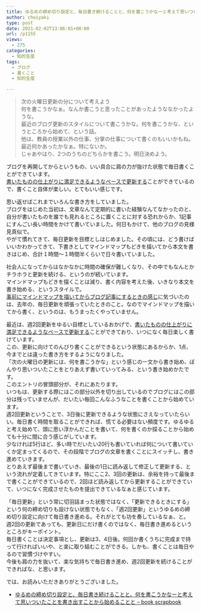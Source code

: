 ```yaml
---
title: ゆるめの締め切り設定と、毎日書き続けることと、何を書こうかなーと考えて思いついたことを書き出すことから始めることと
author: choiyaki
type: post
date: 2021-02-02T13:06:01+00:00
url: /p1155
views:
  - 275
categories:
  - 知的生産
tags:
  - ブログ
  - 書くこと
  - 知的生産

---
```

> 次の火曜日更新の分について考えよう  
> 何を書こうかなぁ。なんか書こうと思ったことがあったようななかったような。  
> 最近のブログ更新のスタイルについて書こうかな。何を書こうかな、というところから始めて、という話。  
> 他は、教員の授業以外の仕事、分掌の仕事について書くのもいいかもね。  
> 最近何かあったかなぁ。特にないか。  
> じゃあやはり、2つのうちのどちらかを書こう。明日決めよう。 

ブログを再開してからというもの、いい具合に肩の力が抜けた状態で毎日書くことができています。  
[書いたものの仕上がりに満足できるようなペースで更新する][1]ことができているので、書くこと自体が楽しい。とてもいい感じです。

思い返せばこれまでいろんな書き方をしていました。  
ブログをはじめた当初は、文章なんて定期的に書いた経験なんてなかったのと、自分が書いたものを誰でも見れるところに置くことに対する恐れからか、1記事にすんごい長い時間をかけて書いていました。何日もかけて、他のブログの見様見真似で。  
やがて慣れてきて、毎日更新を目標としはじめました。その頃には、どう書けばいいかわかってきて、下書きとしてマインドマップもどきを描いてから本文を書きはじめ、合計１時間〜１時間半くらいで日々書いていました。

社会人になってからはなかなかに時間の確保が難しくなり、その中でもなんとかチラホラと更新を続ける、というのが続いています。  
マインドマップもどきを描くことは減り、書く内容を考えた後、いきなり本文を書き始める、というスタイルで。  
[事前にマインドマップを描いてからブログ記事にするときの感じ][2]に気づいたのは、去年の、毎日更新を頑張っていたときのこと。なのでマインドマップを描いてから書く、というのは、もうまったくやっていません。

最近は、週2回更新をゆるい目標としているおかげで、[書いたものの仕上がりに満足できるようなペースで更新する][1]ことができており、いつになく毎日楽しく書けています。  
この、更新に向けてのんびり書くことができるという状態にあるからか、1点、今までとは違った書き方をするようになりました。  
「次の火曜日の更新には、何を書こうかな」という感じの一文から書き始め、ぼんやり思いついたことをとりあえず書いていってみる、という書き始めかたです。  
このエントリの冒頭部分が、それにあたります。  
いつもは、更新する際にはこの部分以外を切り出しているのでブログにはこの部分は残っていませんが、だいたい毎回こんなふうなことを書くことから始めています。  
週2回更新ということで、3日後に更新できるような状態にさえなっていたらいい。毎日書く時間を取ることができれば、慌てる必要はない頻度です。ゆるゆると考え始めて、頭に思い浮かんだことを書いて、何を書くのか探ることから始めても十分に間に合う感じがしています。  
少なければ5行ほど、多い時でだいたい20行も書いていれば何について書いていくか定まってくるので、その段階でブログの文章を書くことにスイッチし、書き進めていきます。  
とりあえず最後まで書いていき、最後の1日に読み返して修正して更新する、という流れが定着してきています。特にここ2、3回の更新は、余裕を持って最後まで書くことができているので、2回ほど読み返してから更新することができていて、いつになく完成させたものを提出できているなぁと感じています。

「毎日更新」という常に切羽詰まった状態ではなく、「更新できるときにする」という何の締め切りも設けない状態でもなく、「週2回更新」というゆるめの締め切り設定に向けて毎日書き進める。それがとても功を奏しているなぁ、と。  
週2回の更新であっても、更新日にだけ書くのではなく、毎日書き進めるというところがキーポイント。  
毎日書くことは決定事項とし、更新は3、4日後。何回か書くうちに完成まで持って行ければいいや、と楽に取り組むことができる。しかも、書くことは毎日やるので習慣づけやすい。  
今後も肩の力を抜いて、楽な気持ちで毎日書き進め、週2回更新を続けることができればな、と思います。

では、お読みいただきありがとうございました。

  * [ゆるめの締め切り設定と、毎日書き続けることと、何を書こうかなーと考えて思いついたことを書き出すことから始めることと &#8211; book scrapbook][3]

 [1]: https://scrapbox.io/choiyaki-hondana/%E6%9B%B8%E3%81%84%E3%81%9F%E3%82%82%E3%81%AE%E3%81%AE%E4%BB%95%E4%B8%8A%E3%81%8C%E3%82%8A%E3%81%AB%E6%BA%80%E8%B6%B3%E3%81%A7%E3%81%8D%E3%82%8B%E3%82%88%E3%81%86%E3%81%AA%E3%83%9A%E3%83%BC%E3%82%B9%E3%81%A7%E6%9B%B4%E6%96%B0%E3%81%99%E3%82%8B
 [2]: https://scrapbox.io/choiyaki-hondana/%E4%BA%8B%E5%89%8D%E3%81%AB%E3%83%9E%E3%82%A4%E3%83%B3%E3%83%89%E3%83%9E%E3%83%83%E3%83%97%E3%82%92%E6%8F%8F%E3%81%84%E3%81%A6%E3%81%8B%E3%82%89%E3%83%96%E3%83%AD%E3%82%B0%E8%A8%98%E4%BA%8B%E3%81%AB%E3%81%99%E3%82%8B%E3%81%A8%E3%81%8D%E3%81%AE%E6%84%9F%E3%81%98
 [3]: https://scrapbox.io/choiyaki-hondana/%E3%82%86%E3%82%8B%E3%82%81%E3%81%AE%E7%B7%A0%E3%82%81%E5%88%87%E3%82%8A%E8%A8%AD%E5%AE%9A%E3%81%A8%E3%80%81%E6%AF%8E%E6%97%A5%E6%9B%B8%E3%81%8D%E7%B6%9A%E3%81%91%E3%82%8B%E3%81%93%E3%81%A8%E3%81%A8%E3%80%81%E4%BD%95%E3%82%92%E6%9B%B8%E3%81%93%E3%81%86%E3%81%8B%E3%81%AA%E3%83%BC%E3%81%A8%E8%80%83%E3%81%88%E3%81%A6%E6%80%9D%E3%81%84%E3%81%A4%E3%81%84%E3%81%9F%E3%81%93%E3%81%A8%E3%82%92%E6%9B%B8%E3%81%8D%E5%87%BA%E3%81%99%E3%81%93%E3%81%A8%E3%81%8B%E3%82%89%E5%A7%8B%E3%82%81%E3%82%8B%E3%81%93%E3%81%A8%E3%81%A8